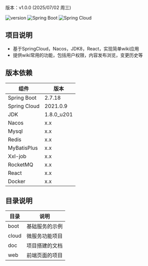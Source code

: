 版本：v1.0.0 (2025/07/02 周三)

![version](https://img.shields.io/badge/show%20wiki-0.0.1-success.svg "show-wiki")
![Spring Boot](https://img.shields.io/badge/Spring%20Boot-2.7.18-blue.svg "Spring Boot")
![Spring Cloud](https://img.shields.io/badge/Spring%20Cloud-2021.0.9-blue.svg "Spring Cloud")

## 项目说明
- 基于SpringCloud，Nacos，JDK8，React，实现简单wiki应用
- 提供wiki常用的功能，包括用户权限，内容发布浏览，变更历史等

## 版本依赖
| 组件      | 版本 |
| ----------- | ----------- |
| Spring Boot    | 2.7.18   |
| Spring Cloud   | 2021.0.9 |
| JDK   | 1.8.0_u201  |
| Nacos | x.x         |
| Mysql | x.x         |
| Redis | x.x         |
| MyBatisPlus | x.x   |
| Xxl-job  | x.x      |
| RocketMQ | x.x      |
| React  | x.x        |
| Docker | x.x        |

## 目录说明
| 目录      | 说明 |
| ----------- | -----------  |
| boot  | 基础服务的示例       |
| cloud | 微服务功能项目       |
| doc   | 项目搭建的文档       |
| web   | 前端页面的项目       |

